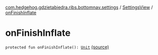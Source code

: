 [com.hedgehog.gdzietabiedra.ribs.bottomnav.settings](../index.md) / [SettingsView](index.md) / [onFinishInflate](./on-finish-inflate.md)

# onFinishInflate

`protected fun onFinishInflate(): `[`Unit`](https://kotlinlang.org/api/latest/jvm/stdlib/kotlin/-unit/index.html) [(source)](https://github.com/asvid/GdzieTaBiedra/tree/master/app/src/main/java/com/hedgehog/gdzietabiedra/ribs/bottomnav/settings/SettingsView.kt#L48)
